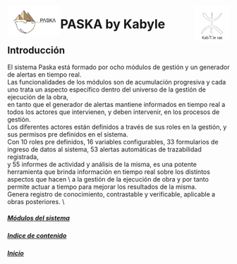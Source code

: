 <!---![LogoKabyle-Sinfondo-palabraKabYle](https://github.com/kabyleuy/kabyle2/blob/main/resources/LogoKabyle-Sinfondo-palabraKabYle.png?raw=true)--->
<!---![PalabraKabyle](resources/LogoKabyle-Sinfondo-palabraKabYle.png)--->

<img
  width="80"
  src="resources/LogoKabyle-Sinfondo-palabraKabYle.png"
  alt="Alt text"
  title="Kabyle SAS"
  style="display: inline-block; margin: 0 auto; max-width: 300px"
  align=right>
<img
  width="120"
  src="resources/Logo1-paska-CHCH.jpg"
  alt="Alt text"
  title="Paska by Kabyle"
  style="display: inline-block; margin: 0 auto; max-width: 300px"
  align=left>
  
<!---![Logo1-paska-CHCH](https://user-images.githubusercontent.com/111294790/187100277-dbd68fe2-9f6e-4175-b8bc-5bff73e4aed4.jpg)--->
# PASKA by Kabyle
## Introducción

El sistema Paska está formado por ocho módulos de gestión y un generador de alertas en tiempo real.  \
Las funcionalidades de los módulos son de acumulación progresiva y cada uno trata un aspecto específico dentro del universo de la gestión de ejecución de la obra,  \
en tanto que el generador de alertas mantiene informados en tiempo real a todos los actores que intervienen, y deben intervenir, en los procesos de gestión.    \
Los diferentes actores están definidos a través de sus roles en la gestión, y sus permisos pre definidos en el sistema.    \
Con 10 roles pre definidos, 16 variables configurables, 33 formularios de ingreso de datos al sistema, 53 alertas automáticas de trazabilidad registrada,    \
y 55 informes de actividad y análisis de la misma, es una potente herramienta que brinda información en tiempo real sobre los distintos aspectos que hacen    \ 
a la gestión de la ejecución de obra y por tanto permite actuar a tiempo para mejorar los resultados de la misma.    \
Genera registro de conocimiento, contrastable y verificable, aplicable a obras posteriores.    \ 
##### [Módulos del sistema](./2-IndiceDeModulos.md)
##### [Indice de contenido](./0-IndicePpal.md) 
##### [Inicio](./README.md)  

<!---#### [Contacto](./Contacto.md)--->
 
